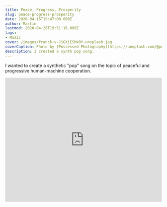 ```yaml
---
title: Peace, Progress, Prosperity
slug: peace-progress-prosperity
date: 2020-04-16T19:47:00.000Z
author: Martin
lastmod: 2020-04-26T19:51:16.000Z
tags:
- Music
cover: /images/franck-v-JjGXjESMxOY-unsplash.jpg
coverCaption: Photo by [Possessed Photography](https://unsplash.com/@possessedphotography?utm_source=unsplash&utm_medium=referral&utm_content=creditCopyText") on [Unsplash](https://unsplash.com/?utm_source=unsplash&utm_medium=referral&utm_content=creditCopyText)  
description: I created a synth pop song.
---
```


I wanted to create a synthetic "pop" song on the topic of peaceful and progressive human-machine cooperation.

<iframe scrolling="no" src="https://w.soundcloud.com/player/?visual=true&amp;url=https%3A%2F%2Fapi.soundcloud.com%2Ftracks%2F800197213&amp;show_artwork=true" width="100%" height="400" frameborder="no"></iframe>
